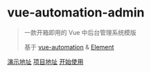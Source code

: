 # vue-automation-admin

> 一款开箱即用的 Vue 中后台管理系统模版
> 
> 基于 [vue-automation](https://eoner.gitee.io/vue-automation) & [Element](https://element.eleme.cn)

[演示地址](https://eoner.gitee.io/vue-automation-admin/demo)
[项目地址](https://gitee.com/eoner/vue-automation-admin)
[开始使用](#关于-vue-automation-admin)